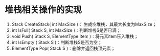 # 堆栈相关操作的实现
1. Stack CreateStack( int MaxSize )： 生成空堆栈，其最大长度为MaxSize；
2. int IsFull( Stack S, int MaxSize )：判断堆栈S是否已满；
3. void Push( Stack S, ElementType item )：将元素item压入堆栈；
4. int IsEmpty ( Stack S )：判断堆栈S是否为空；
5. ElementType Pop( Stack S )：删除并返回栈顶元素；